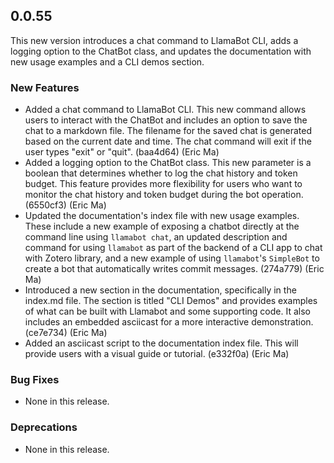 ## 0.0.55

This new version introduces a chat command to LlamaBot CLI, adds a logging option to the ChatBot class, and updates the documentation with new usage examples and a CLI demos section.

### New Features

- Added a chat command to LlamaBot CLI. This new command allows users to interact with the ChatBot and includes an option to save the chat to a markdown file. The filename for the saved chat is generated based on the current date and time. The chat command will exit if the user types "exit" or "quit". (baa4d64) (Eric Ma)
- Added a logging option to the ChatBot class. This new parameter is a boolean that determines whether to log the chat history and token budget. This feature provides more flexibility for users who want to monitor the chat history and token budget during the bot operation. (6550cf3) (Eric Ma)
- Updated the documentation's index file with new usage examples. These include a new example of exposing a chatbot directly at the command line using `llamabot chat`, an updated description and command for using `llamabot` as part of the backend of a CLI app to chat with Zotero library, and a new example of using `llamabot`'s `SimpleBot` to create a bot that automatically writes commit messages. (274a779) (Eric Ma)
- Introduced a new section in the documentation, specifically in the index.md file. The section is titled "CLI Demos" and provides examples of what can be built with Llamabot and some supporting code. It also includes an embedded asciicast for a more interactive demonstration. (ce7e734) (Eric Ma)
- Added an asciicast script to the documentation index file. This will provide users with a visual guide or tutorial. (e332f0a) (Eric Ma)

### Bug Fixes

- None in this release.

### Deprecations

- None in this release.

